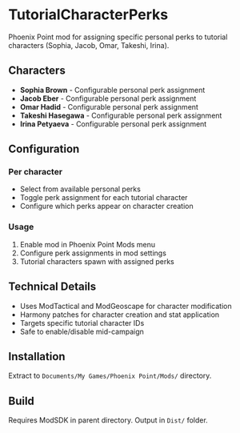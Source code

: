 # TutorialCharacterPerks

Phoenix Point mod for assigning specific personal perks to tutorial characters (Sophia, Jacob, Omar, Takeshi, Irina).

## Characters

- **Sophia Brown** - Configurable personal perk assignment
- **Jacob Eber** - Configurable personal perk assignment
- **Omar Hadid** - Configurable personal perk assignment
- **Takeshi Hasegawa** - Configurable personal perk assignment
- **Irina Petyaeva** - Configurable personal perk assignment

## Configuration

### Per character
- Select from available personal perks
- Toggle perk assignment for each tutorial character
- Configure which perks appear on character creation

### Usage
1. Enable mod in Phoenix Point Mods menu
2. Configure perk assignments in mod settings
3. Tutorial characters spawn with assigned perks

## Technical Details

- Uses ModTactical and ModGeoscape for character modification
- Harmony patches for character creation and stat application
- Targets specific tutorial character IDs
- Safe to enable/disable mid-campaign

## Installation

Extract to `Documents/My Games/Phoenix Point/Mods/` directory.

## Build

Requires ModSDK in parent directory. Output in `Dist/` folder.